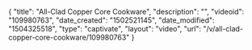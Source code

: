 {
    "title": "All-Clad Copper Core Cookware",
    "description": "",
    "videoid": "109980763",
    "date_created": "1502521145",
    "date_modified": "1504325518",
    "type": "captivate",
    "layout": "video",
    "url": "\/v\/all-clad-copper-core-cookware\/109980763"
}